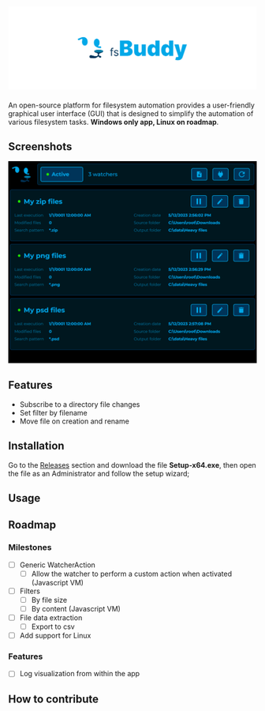 ![header](./.github/images/header.png)
---

An open-source platform for filesystem automation provides a user-friendly graphical user interface (GUI) that is designed to simplify the automation of various filesystem tasks. **Windows only app, Linux on roadmap**.

## Screenshots

![app_screenshot](./.github/images/main_screenshot.png)

## Features
- Subscribe to a directory file changes
- Set filter by filename
- Move file on creation and rename

## Installation

Go to the [Releases](https://github.com/jdaar/FsBuddy/releases) section and download the file **Setup-x64.exe**, then open the file as an Administrator and follow the setup wizard;

## Usage



## Roadmap

### Milestones

- [ ] Generic WatcherAction
    - [ ] Allow the watcher to perform a custom action when activated (Javascript VM)
- [ ] Filters
    - [ ] By file size
    - [ ] By content (Javascript VM)
- [ ] File data extraction
    - [ ] Export to csv
- [ ] Add support for Linux

### Features

- [ ] Log visualization from within the app

## How to contribute

 